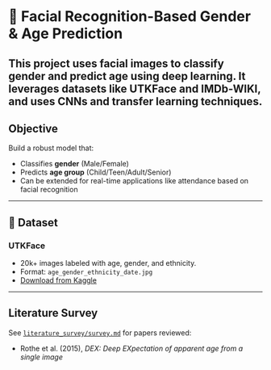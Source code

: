 # 👤 Facial Recognition-Based Gender & Age Prediction
This project uses facial images to classify **gender** and **predict age** using deep learning. It leverages datasets like **UTKFace** and **IMDb-WIKI**, and uses CNNs and transfer learning techniques.
---

##  Objective
Build a robust model that:
- Classifies **gender** (Male/Female)
- Predicts **age group** (Child/Teen/Adult/Senior)
- Can be extended for real-time applications like attendance based on facial recognition 

---

## 📁 Dataset

### UTKFace
- 20k+ images labeled with age, gender, and ethnicity.
- Format: `age_gender_ethnicity_date.jpg`
- [Download from Kaggle](https://www.kaggle.com/datasets/jangedoo/utkface-new)

---

## Literature Survey

See [`literature_survey/survey.md`](Literature_Survey/Survey.md) for papers reviewed:
- Rothe et al. (2015), *DEX: Deep EXpectation of apparent age from a single image*  
